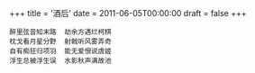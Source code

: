 +++
title = '酒后'
date = 2011-06-05T00:00:00
draft = false
+++

<div class="poem">

```
醉里弦音知末路  劫余方遇烂柯棋
枕戈看月星分野  射戟听风雾弄奇
自有痴狂归项羽  能无爱恨说虞姬
浮生总被浮生误  水影秋声满故池
```

</div>

